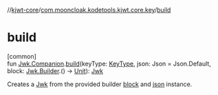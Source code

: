 //[kjwt-core](../../index.md)/[com.mooncloak.kodetools.kjwt.core.key](index.md)/[build](build.md)

# build

[common]\
fun [Jwk.Companion](-jwk/-companion/index.md).[build](build.md)(keyType: [KeyType](-key-type/index.md), json: Json = Json.Default, block: [Jwk.Builder](-jwk/-builder/index.md).() -&gt; [Unit](https://kotlinlang.org/api/latest/jvm/stdlib/kotlin/-unit/index.html)): [Jwk](-jwk/index.md)

Creates a [Jwk](-jwk/index.md) from the provided builder [block](build.md) and [json](build.md) instance.
